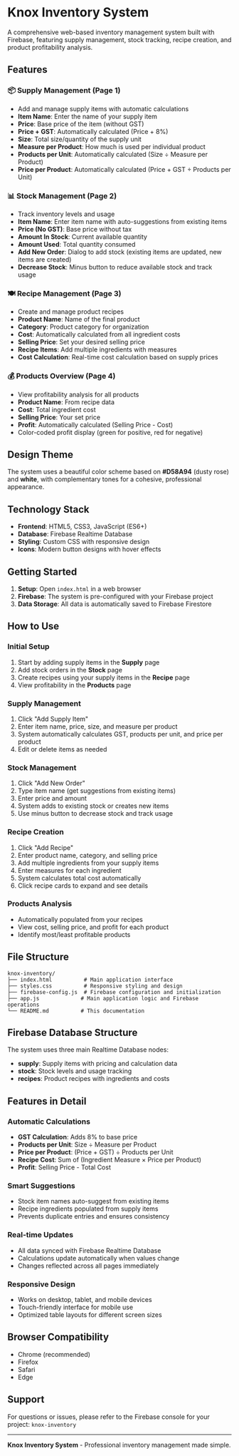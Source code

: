 # Knox Inventory System

A comprehensive web-based inventory management system built with Firebase, featuring supply management, stock tracking, recipe creation, and product profitability analysis.

## Features

### 📦 Supply Management (Page 1)
- Add and manage supply items with automatic calculations
- **Item Name**: Enter the name of your supply item
- **Price**: Base price of the item (without GST)
- **Price + GST**: Automatically calculated (Price + 8%)
- **Size**: Total size/quantity of the supply unit
- **Measure per Product**: How much is used per individual product
- **Products per Unit**: Automatically calculated (Size ÷ Measure per Product)
- **Price per Product**: Automatically calculated (Price + GST ÷ Products per Unit)

### 📊 Stock Management (Page 2)
- Track inventory levels and usage
- **Item Name**: Enter item name with auto-suggestions from existing items
- **Price (No GST)**: Base price without tax
- **Amount In Stock**: Current available quantity
- **Amount Used**: Total quantity consumed
- **Add New Order**: Dialog to add stock (existing items are updated, new items are created)
- **Decrease Stock**: Minus button to reduce available stock and track usage

### 🍽️ Recipe Management (Page 3)
- Create and manage product recipes
- **Product Name**: Name of the final product
- **Category**: Product category for organization
- **Cost**: Automatically calculated from all ingredient costs
- **Selling Price**: Set your desired selling price
- **Recipe Items**: Add multiple ingredients with measures
- **Cost Calculation**: Real-time cost calculation based on supply prices

### 💰 Products Overview (Page 4)
- View profitability analysis for all products
- **Product Name**: From recipe data
- **Cost**: Total ingredient cost
- **Selling Price**: Your set price
- **Profit**: Automatically calculated (Selling Price - Cost)
- Color-coded profit display (green for positive, red for negative)

## Design Theme

The system uses a beautiful color scheme based on **#D58A94** (dusty rose) and **white**, with complementary tones for a cohesive, professional appearance.

## Technology Stack

- **Frontend**: HTML5, CSS3, JavaScript (ES6+)
- **Database**: Firebase Realtime Database
- **Styling**: Custom CSS with responsive design
- **Icons**: Modern button designs with hover effects

## Getting Started

1. **Setup**: Open `index.html` in a web browser
2. **Firebase**: The system is pre-configured with your Firebase project
3. **Data Storage**: All data is automatically saved to Firebase Firestore

## How to Use

### Initial Setup
1. Start by adding supply items in the **Supply** page
2. Add stock orders in the **Stock** page
3. Create recipes using your supply items in the **Recipe** page
4. View profitability in the **Products** page

### Supply Management
1. Click "Add Supply Item"
2. Enter item name, price, size, and measure per product
3. System automatically calculates GST, products per unit, and price per product
4. Edit or delete items as needed

### Stock Management
1. Click "Add New Order"
2. Type item name (get suggestions from existing items)
3. Enter price and amount
4. System adds to existing stock or creates new items
5. Use minus button to decrease stock and track usage

### Recipe Creation
1. Click "Add Recipe"
2. Enter product name, category, and selling price
3. Add multiple ingredients from your supply items
4. Enter measures for each ingredient
5. System calculates total cost automatically
6. Click recipe cards to expand and see details

### Products Analysis
- Automatically populated from your recipes
- View cost, selling price, and profit for each product
- Identify most/least profitable products

## File Structure

```
knox-inventory/
├── index.html          # Main application interface
├── styles.css          # Responsive styling and design
├── firebase-config.js  # Firebase configuration and initialization
├── app.js             # Main application logic and Firebase operations
└── README.md          # This documentation
```

## Firebase Database Structure

The system uses three main Realtime Database nodes:

- **supply**: Supply items with pricing and calculation data
- **stock**: Stock levels and usage tracking
- **recipes**: Product recipes with ingredients and costs

## Features in Detail

### Automatic Calculations
- **GST Calculation**: Adds 8% to base price
- **Products per Unit**: Size ÷ Measure per Product
- **Price per Product**: (Price + GST) ÷ Products per Unit
- **Recipe Cost**: Sum of (Ingredient Measure × Price per Product)
- **Profit**: Selling Price - Total Cost

### Smart Suggestions
- Stock item names auto-suggest from existing items
- Recipe ingredients populated from supply items
- Prevents duplicate entries and ensures consistency

### Real-time Updates
- All data synced with Firebase Realtime Database
- Calculations update automatically when values change
- Changes reflected across all pages immediately

### Responsive Design
- Works on desktop, tablet, and mobile devices
- Touch-friendly interface for mobile use
- Optimized table layouts for different screen sizes

## Browser Compatibility

- Chrome (recommended)
- Firefox
- Safari
- Edge

## Support

For questions or issues, please refer to the Firebase console for your project: `knox-inventory`

---

**Knox Inventory System** - Professional inventory management made simple.